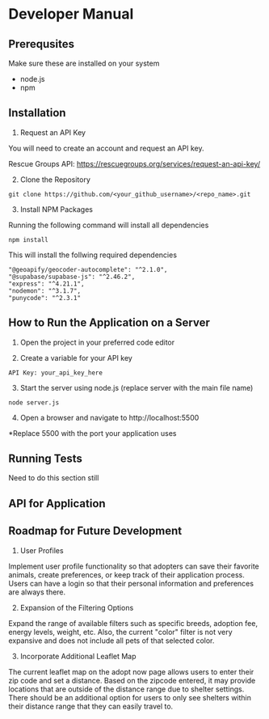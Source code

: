 # Developer Manual 

## Prerequsites 
Make sure these are installed on your system

- node.js
- npm 


## Installation 
1. Request an API Key

You will need to create an account and request an API key.

Rescue Groups API: https://rescuegroups.org/services/request-an-api-key/

2. Clone the Repository 

```git clone https://github.com/<your_github_username>/<repo_name>.git```

3. Install NPM Packages 

Running the following command will install all dependencies

```npm install```

This will install the follwing required dependencies 

    "@geoapify/geocoder-autocomplete": "^2.1.0",
    "@supabase/supabase-js": "^2.46.2",
    "express": "^4.21.1",
    "nodemon": "^3.1.7",
    "punycode": "^2.3.1"


## How to Run the Application on a Server

1. Open the project in your preferred code editor

2. Create a variable for your API key

```API Key: your_api_key_here```

3. Start the server using node.js (replace server with the main file name)

```node server.js```

4. Open a browser and navigate to http://localhost:5500

*Replace 5500 with the port your application uses 

## Running Tests 

Need to do this section still 

## API for Application


## Roadmap for Future Development

1. User Profiles

Implement user profile functionality so that adopters can save their favorite animals, create preferences, or keep track of their application process. Users can have a login so that their personal information and preferences are always there. 

2. Expansion of the Filtering Options

Expand the range of available filters such as specific breeds, adoption fee, energy levels, weight, etc. Also, the current "color" filter is not very expansive and does not include all pets of that selected color. 

3. Incorporate Additional Leaflet Map

The current leaflet map on the adopt now page allows users to enter their zip code and set a distance. Based on the zipcode entered, it may provide locations that are outside of the distance range due to shelter settings. There should be an additional option for users to only see shelters within their distance range that they can easily travel to. 


